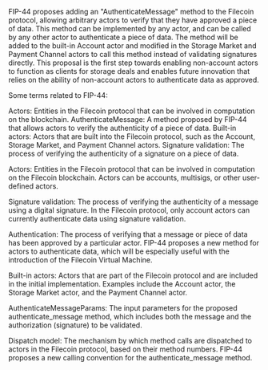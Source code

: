 FIP-44 proposes adding an "AuthenticateMessage" method to the Filecoin protocol, allowing arbitrary actors to verify that they have approved a piece of data. This method can be implemented by any actor, and can be called by any other actor to authenticate a piece of data. The method will be added to the built-in Account actor and modified in the Storage Market and Payment Channel actors to call this method instead of validating signatures directly. This proposal is the first step towards enabling non-account actors to function as clients for storage deals and enables future innovation that relies on the ability of non-account actors to authenticate data as approved.

Some terms related to FIP-44:

Actors: Entities in the Filecoin protocol that can be involved in computation on the blockchain.
AuthenticateMessage: A method proposed by FIP-44 that allows actors to verify the authenticity of a piece of data.
Built-in actors: Actors that are built into the Filecoin protocol, such as the Account, Storage Market, and Payment Channel actors.
Signature validation: The process of verifying the authenticity of a signature on a piece of data.

Actors: Entities in the Filecoin protocol that can be involved in computation on the Filecoin blockchain. Actors can be accounts, multisigs, or other user-defined actors.

Signature validation: The process of verifying the authenticity of a message using a digital signature. In the Filecoin protocol, only account actors can currently authenticate data using signature validation.

Authentication: The process of verifying that a message or piece of data has been approved by a particular actor. FIP-44 proposes a new method for actors to authenticate data, which will be especially useful with the introduction of the Filecoin Virtual Machine.

Built-in actors: Actors that are part of the Filecoin protocol and are included in the initial implementation. Examples include the Account actor, the Storage Market actor, and the Payment Channel actor.

AuthenticateMessageParams: The input parameters for the proposed authenticate_message method, which includes both the message and the authorization (signature) to be validated.

Dispatch model: The mechanism by which method calls are dispatched to actors in the Filecoin protocol, based on their method numbers. FIP-44 proposes a new calling convention for the authenticate_message method.
